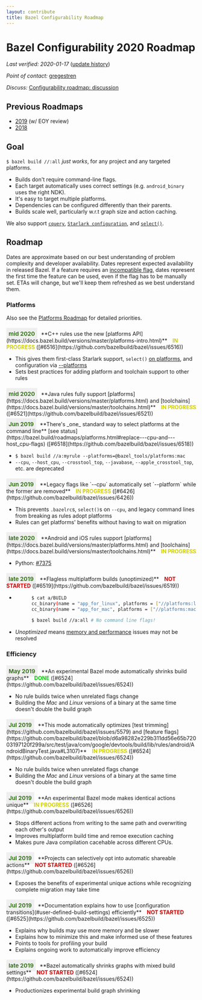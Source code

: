 ```yaml
---
layout: contribute
title: Bazel Configurability Roadmap
---
```

<style>
  .padbottom { padding-bottom: 10px; }
  .etabox {
    background: #EFEFEF;
    color: #38761D;
    font-size: 15px;
    font-weight: bold;
    display: inline;
    padding: 6px;
    margin-right: 10px;
  }
  .donestatus {
    color: #00D000;
    font-weight: bold;
    padding-left: 10px;
  }
  .inprogressstatus {
    color: #D0D000;
    font-weight: bold;
    padding-left: 10px;
  }
  .notstartedstatus {
    color: #D00000;
    font-weight: bold;
    padding-left: 10px;
  }
</style>

# Bazel Configurability 2020 Roadmap

*Last verified: 2020-01-17* ([update history](https://github.com/bazelbuild/bazel-website/commits/master/roadmaps/configuration.md))

*Point of contact:* [gregestren](https://github.com/gregestren)

*Discuss:*  [Configurability roadmap: discussion](https://github.com/bazelbuild/bazel/issues/6431)

## Previous Roadmaps

* [2019](2019/configuration.html) (w/ EOY review)
* [2018](2018/configuration.html)

## Goal

`$ bazel build //:all` *just works*, for any project and any targeted platforms.

* Builds don't require command-line flags.
* Each target automatically uses correct settings (e.g. `android_binary` uses the right NDK).
* It's easy to target multiple platforms.
* Dependencies can be configured differently than their parents.
* Builds scale well, particularly w.r.t graph size and action caching.

We also support
[`cquery`](https://docs.bazel.build/versions/master/cquery.html), [`Starlark
configuration`](https://docs.bazel.build/versions/master/skylark/config.html),
and
[`select()`](https://docs.bazel.build/versions/master/configurable-attributes.html).

## Roadmap

Dates are approximate based on our best understanding of problem complexity
and developer availability. Dates represent expected availability in released
Bazel. If a feature requires an [incompatible
flag](https://docs.bazel.build/versions/master/backward-compatibility.html#incompatible-changes-and-migration-recipes),
dates represent the first time the feature can be used, even if the flag has to
be manually set. ETAs will change, but we'll keep them refreshed as we best
understand them.

### Platforms
Also see the [Platforms Roadmap](platforms.html) for detailed priorities.

<div class="padbottom"></div>
<span class="etabox">mid 2020</span>**C++ rules use the new [platforms
API](https://docs.bazel.build/versions/master/platforms-intro.html)** 
<span class="inprogressstatus">IN PROGRESS</span> ([#6516](https://github.com/bazelbuild/bazel/issues/6516))

* This gives them first-class Starlark support, `select()` [on
platforms](https://docs.bazel.build/versions/master/be/general.html#config_setting.constraint_values),
and configuration via
[-\-platforms](https://docs.bazel.build/versions/master/platforms.html#specifying-a-platform-for-a-build)
* Sets best practices for adding platform and toolchain support to other rules


<div class="padbottom"></div>
<span class="etabox">mid 2020</span>**Java rules fully support
[platforms](https://docs.bazel.build/versions/master/platforms.html) and
[toolchains](https://docs.bazel.build/versions/master/toolchains.html)**
<span class="inprogressstatus">IN PROGRESS</span> ([#6521](https://github.com/bazelbuild/bazel/issues/6521))

<div class="padbottom"></div>
<span class="etabox">Jun 2019</span>**There's _one_ standard way to select platforms
at the command line**
[see status](https://bazel.build/roadmaps/platforms.html#replace---cpu-and---host_cpu-flags) ([#6518](https://github.com/bazelbuild/bazel/issues/6518))

* `$ bazel build //a:myrule --platforms=@bazel_tools/platforms:mac`
* `--cpu`, `--host_cpu`, `--crosstool_top`, `--javabase`, `--apple_crosstool_top`, etc. are deprecated


<div class="padbottom"></div>
<span class="etabox">Jun 2019</span>**Legacy flags like `--cpu` automatically set `--platform` while the former are removed**
<span class="inprogressstatus">IN PROGRESS</span> ([#6426](https://github.com/bazelbuild/bazel/issues/6426))

* This prevents `.bazelrc`s, `select()`s on `--cpu`, and legacy command lines from breaking as rules adopt platforms
* Rules can get platforms' benefits without having to wait on migration

<div class="padbottom"></div>
<span class="etabox">late 2020</span>**Android and iOS rules support 
[platforms](https://docs.bazel.build/versions/master/platforms.html) and
[toolchains](https://docs.bazel.build/versions/master/toolchains.html)**
<span class="inprogressstatus">IN PROGRESS</span>

* Python: [#7375](https://github.com/bazelbuild/bazel/issues/7375)

<div class="padbottom"></div>
<span class="etabox">late 2019</span>**Flagless multiplatform builds
(unoptimized)**
<span class="notstartedstatus">NOT STARTED</span> ([#6519](https://github.com/bazelbuild/bazel/issues/6519))

* ```sh
        $ cat a/BUILD
        cc_binary(name = "app_for_linux", platforms = ["//platforms:linux"])
        cc_binary(name = "app_for_mac", platforms = ["//platforms:mac"])

        $ bazel build //a:all # No command line flags!
  ```
* *Unoptimized* means [memory and performance](#efficiency) issues may not be resolved

### Efficiency

<div class="padbottom"></div>
<span class="etabox">May 2019</span>**An experimental Bazel mode automatically
shrinks build graphs**
<span class="donestatus">DONE</span> ([#6524](https://github.com/bazelbuild/bazel/issues/6524))

* No rule builds twice when unrelated flags change
* Building the *Mac* and *Linux* versions of a binary at the same time doesn't double the build graph

<div class="padbottom"></div>
<span class="etabox">Jul 2019</span>**This mode automatically optimizes [test
trimming](https://github.com/bazelbuild/bazel/issues/5579) and [feature flags](https://github.com/bazelbuild/bazel/blob/d6a98282e229b311dd56e65b72003197120f299a/src/test/java/com/google/devtools/build/lib/rules/android/AndroidBinaryTest.java#L3107)**
<span class="inprogressstatus">IN PROGRESS</span> ([#6524](https://github.com/bazelbuild/bazel/issues/6524))

* No rule builds twice when unrelated flags change
* Building the *Mac* and *Linux* versions of a binary at the same time doesn't double the build graph


<div class="padbottom"></div>
<span class="etabox">Jul 2019</span>**An experimental Bazel mode makes identical actions unique**
<span class="inprogressstatus">IN PROGRESS</span> ([#6526](https://github.com/bazelbuild/bazel/issues/6526))

* Stops different actions from writing to the same path and overwriting each other's output
* Improves multiplatform build time and remoe execution caching
* Makes pure Java compilation cacehable across different CPUs.


<div class="padbottom"></div>
<span class="etabox">Jul 2019</span>**Projects can selectively opt into automatic shareable actions**
<span class="notstartedstatus">NOT STARTED</span> ([#6526](https://github.com/bazelbuild/bazel/issues/6526))

* Exposes the benefits of experimental unique actions while recognizing complete migration may take time


<div class="padbottom"></div>
<span class="etabox">Jul 2019</span>**Documentation explains how to use
[configuration transitions](#user-defined-build-settings) efficiently**
<span class="notstartedstatus">NOT STARTED</span> ([#6525](https://github.com/bazelbuild/bazel/issues/6525))

* Explains why builds may use more memory and be slower
* Explains how to minimize this and make informed use of these features
* Points to tools for profiling your build
* Explains ongoing work to automatically improve efficiency


<div class="padbottom"></div>
<span class="etabox">late 2019</span>**Bazel automatically shrinks graphs with
mixed build settings**
<span class="notstartedstatus">NOT STARTED</span> ([#6524](https://github.com/bazelbuild/bazel/issues/6524))

* Productionizes experimental build graph shrinking
